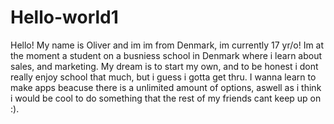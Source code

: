 # Hello-world1



Hello! My name is Oliver and im im from Denmark, im currently 17 yr/o!
Im at the moment a student on a busniess school in Denmark where i learn about sales, and marketing.
My dream is to start my own, and to be honest i dont really enjoy school that much, but i guess i gotta get thru.
I wanna learn to make apps beacuse there is a unlimited amount of options, aswell as i think i would be cool to do something that the rest of my friends cant keep up on :).
